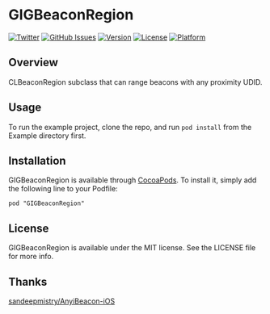# GIGBeaconRegion

[![Twitter](http://img.shields.io/badge/contact-@gigigoapps-blue.svg?style=flat)](http://twitter.com/gigigoapps)
[![GitHub Issues](http://img.shields.io/github/issues/gigigoapps/GIGBeaconRegion.svg?style=flat)](http://github.com/gigigoapps/GIGBeaconRegion/issues)
[![Version](https://img.shields.io/cocoapods/v/GIGBeaconRegion.svg?style=flat)](http://cocoadocs.org/docsets/GIGBeaconRegion)
[![License](https://img.shields.io/cocoapods/l/GIGBeaconRegion.svg?style=flat)](http://cocoadocs.org/docsets/GIGBeaconRegion)
[![Platform](https://img.shields.io/cocoapods/p/GIGBeaconRegion.svg?style=flat)](http://cocoadocs.org/docsets/GIGBeaconRegion)

## Overview

CLBeaconRegion subclass that can range beacons with any proximity UDID.

## Usage

To run the example project, clone the repo, and run `pod install` from the Example directory first.

## Installation

GIGBeaconRegion is available through [CocoaPods](http://cocoapods.org). To install
it, simply add the following line to your Podfile:

    pod "GIGBeaconRegion"

## License

GIGBeaconRegion is available under the MIT license. See the LICENSE file for more info.

## Thanks

[sandeepmistry/AnyiBeacon-iOS](https://github.com/sandeepmistry/AnyiBeacon-iOS)
